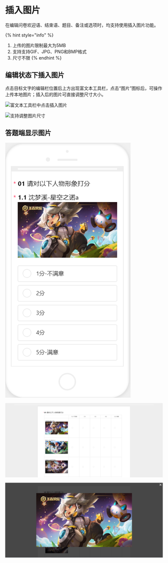# 插入图片

在编辑问卷欢迎语、结束语、题目、备注或选项时，均支持使用插入图片功能。

{% hint style="info" %}
1. 上传的图片限制最大为5MB
2. 支持支持GIF、JPG、PNG和BMP格式
3. 尺寸不限
{% endhint %}

## 编辑状态下插入图片

点击目标文字的编辑栏位置后上方出现富文本工具栏，点击“图片”图标后，可操作上传本地图片；插入后的图片可直接调整尺寸大小。

![富文本工具栏中点击插入图片](../../.gitbook/assets/Snipaste\_2023-10-10\_16-37-46.png)

![支持调整图片尺寸](../../.gitbook/assets/Snipaste\_2023-10-10\_16-38-01.png)

## 答题端显示图片

![移动答题端显示图片](<../../.gitbook/assets/image (61).png>)

![PC答题端显示图片](<../../.gitbook/assets/image (571).png>)

![PC答题端支持放大图片](<../../.gitbook/assets/image (715).png>)

